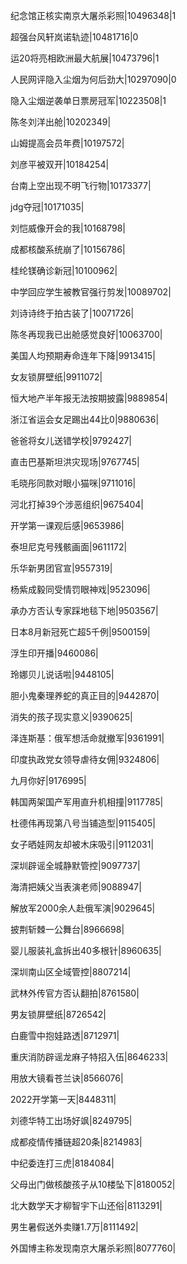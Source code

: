 纪念馆正核实南京大屠杀彩照|10496348|1

超强台风轩岚诺轨迹|10481716|0

运20将亮相欧洲最大航展|10473796|1

人民网评隐入尘烟为何后劲大|10297090|0

隐入尘烟逆袭单日票房冠军|10223508|1

陈冬刘洋出舱|10202349|

山姆提高会员年费|10197572|

刘彦平被双开|10184254|

台南上空出现不明飞行物|10173377|

jdg夺冠|10171035|

刘恺威像开会的我|10168798|

成都核酸系统崩了|10156786|

桂纶镁确诊新冠|10100962|

中学回应学生被教官强行剪发|10089702|

刘诗诗终于拍古装了|10071726|

陈冬再现我已出舱感觉良好|10063700|

美国人均预期寿命连年下降|9913415|

女友锁屏壁纸|9911072|

恒大地产半年报无法按期披露|9889854|

浙江省运会女足踢出44比0|9880636|

爸爸将女儿送错学校|9792427|

直击巴基斯坦洪灾现场|9767745|

毛晓彤同款对眼小猫咪|9711016|

河北打掉39个涉恶组织|9675404|

开学第一课观后感|9653986|

泰坦尼克号残骸画面|9611172|

乐华新男团官宣|9557319|

杨紫成毅同受情罚眼神戏|9523096|

承办方否认专家踩地毯下地|9503567|

日本8月新冠死亡超5千例|9500159|

浮生印开播|9460086|

玲娜贝儿说话啦|9448105|

胆小鬼秦理养蛇的真正目的|9442870|

消失的孩子现实意义|9390625|

泽连斯基：俄军想活命就撤军|9361991|

印度执政党女领导虐待女佣|9324806|

九月你好|9176995|

韩国两架国产军用直升机相撞|9117785|

杜德伟再现第八号当铺造型|9115405|

女子晒娃网友却被木床吸引|9112031|

深圳辟谣全城静默管控|9097737|

海清把姨父当表演老师|9088947|

解放军2000余人赴俄军演|9029645|

披荆斩棘一公舞台|8966698|

婴儿服装礼盒拆出40多根针|8960635|

深圳南山区全域管控|8807214|

武林外传官方否认翻拍|8761580|

男友锁屏壁纸|8726542|

白鹿雪中抱娃路透|8712971|

重庆消防辟谣龙麻子特招入伍|8646233|

用放大镜看苍兰诀|8566076|

2022开学第一天|8448311|

刘德华特工出场好飒|8249795|

成都疫情传播链超20条|8214983|

中纪委连打三虎|8184084|

父母出门做核酸孩子从10楼坠下|8180052|

北大数学天才柳智宇下山还俗|8113291|

男生暑假送外卖赚1.7万|8111492|

外国博主称发现南京大屠杀彩照|8077760|

